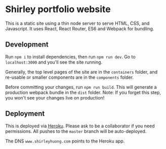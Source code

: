 # Shirley portfolio website

This is a static site using a thin node server to serve HTML, CSS, and Javascript. It uses React, React Router, ES6 and Webpack for bundling.

## Development

Run `npm i` to install dependencies, then run `npm run dev`. Go to `localhost:3000` and you'll see the site running.

Generally, the top level pages of the site are in the `containers` folder, and re-usable or smaller components are in the `components` folder.

Before committing your changes, run `npm run build`. This will generate a production webpack bundle in the `dist` folder. Note: If you forget this step, you won't see your changes live on production!

## Deployment

This is deployed via [Heroku](https://dashboard.heroku.com/apps/shirleyhuong). Please ask to be a collaborator if you need permissions. All pushes to the `master` branch will be auto-deployed.

The DNS `www.shirleyhuong.com` points to the Heroku app.  
